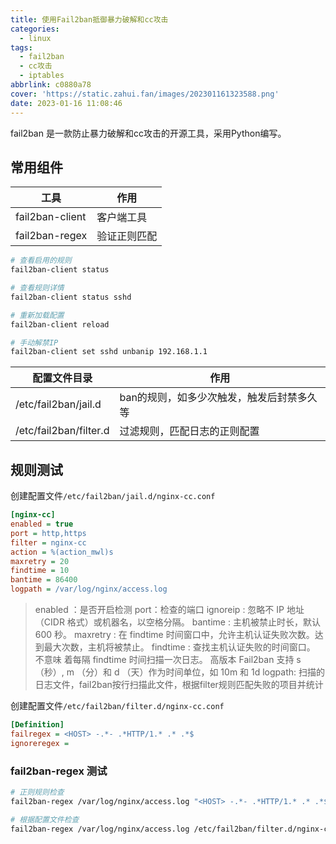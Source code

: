 ```yaml
---
title: 使用Fail2ban抵御暴力破解和cc攻击
categories:
  - linux
tags:
  - fail2ban
  - cc攻击
  - iptables
abbrlink: c0880a78
cover: 'https://static.zahui.fan/images/202301161323588.png'
date: 2023-01-16 11:08:46
---
```


fail2ban 是一款防止暴力破解和cc攻击的开源工具，采用Python编写。

## 常用组件

| 工具            | 作用         |
| --------------- | ------------ |
| fail2ban-client | 客户端工具   |
| fail2ban-regex  | 验证正则匹配 |

```bash
# 查看启用的规则
fail2ban-client status

# 查看规则详情
fail2ban-client status sshd

# 重新加载配置
fail2ban-client reload

# 手动解禁IP
fail2ban-client set sshd unbanip 192.168.1.1
```

| 配置文件目录           | 作用                                      |
| ---------------------- | ----------------------------------------- |
| /etc/fail2ban/jail.d   | ban的规则，如多少次触发，触发后封禁多久等 |
| /etc/fail2ban/filter.d | 过滤规则，匹配日志的正则配置              |

## 规则测试

创建配置文件`/etc/fail2ban/jail.d/nginx-cc.conf`

```ini
[nginx-cc]
enabled = true
port = http,https
filter = nginx-cc
action = %(action_mwl)s
maxretry = 20
findtime = 10
bantime = 86400
logpath = /var/log/nginx/access.log
```

> enabled ：是否开启检测
> port：检查的端口
> ignoreip : 忽略不 IP 地址（CIDR 格式）或机器名，以空格分隔。
> bantime : 主机被禁止时长，默认 600 秒。
> maxretry : 在 findtime 时间窗口中，允许主机认证失败次数。达到最大次数，主机将被禁止。
> findtime : 查找主机认证失败的时间窗口。 不意味 着每隔 findtime 时间扫描一次日志。
> 高版本 Fail2ban 支持 s （秒）, m （分）和 d （天）作为时间单位，如 10m 和 1d
> logpath: 扫描的日志文件，fail2ban按行扫描此文件，根据filter规则匹配失败的项目并统计

创建配置文件`/etc/fail2ban/filter.d/nginx-cc.conf`

```ini
[Definition]
failregex = <HOST> -.*- .*HTTP/1.* .* .*$
ignoreregex =
```

### fail2ban-regex 测试

```bash
# 正则规则检查
fail2ban-regex /var/log/nginx/access.log "<HOST> -.*- .*HTTP/1.* .* .*$"

# 根据配置文件检查
fail2ban-regex /var/log/nginx/access.log /etc/fail2ban/filter.d/nginx-cc.conf
```
